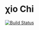 χio Chi
=========

[![Build Status](https://travis-ci.org/psichi/chix-chi.png)](https://travis-ci.org/psichi/chix-chi)

